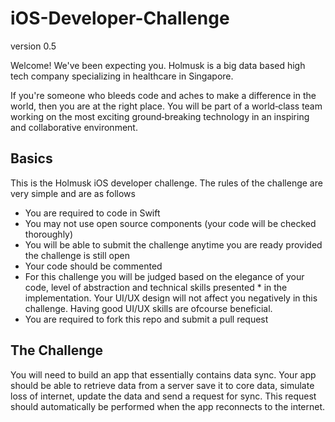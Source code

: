 # iOS-Developer-Challenge

  version 0.5

Welcome! We've been expecting you. Holmusk is a big data based high tech company specializing in healthcare in Singapore. 

If you're someone who bleeds code and aches to make a difference in the world, then you are at the right place. You will be part of a world‑class team working on the most exciting ground‑breaking technology in an inspiring and collaborative environment.

## Basics

This is the Holmusk iOS developer challenge. The rules of the challenge are very simple and are as follows

* You are required to code in Swift
* You may not use open source components (your code will be checked thoroughly)
* You will be able to submit the challenge anytime you are ready provided the challenge is still open
* Your code should be commented
* For this challenge you will be judged based on the elegance of your code, level of abstraction and technical skills presented * in the implementation. Your UI/UX design will not affect you negatively in this challenge. Having good UI/UX skills are ofcourse beneficial.
* You are required to fork this repo and submit a pull request

## The Challenge 

You will need to build an app that essentially contains data sync. Your app should be able to retrieve data from a server save it to core data, simulate loss of internet, update the data and send a request for sync. This request should automatically be performed when the app reconnects to the internet.

